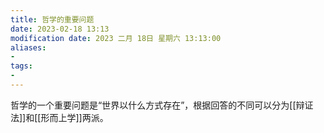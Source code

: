 ```yaml
---
title: 哲学的重要问题
date: 2023-02-18 13:13
modification date: 2023 二月 18日 星期六 13:13:00
aliases: 
- 
tags: 
- 
---
```


哲学的一个重要问题是“世界以什么方式存在”，根据回答的不同可以分为[[辩证法]]和[[形而上学]]两派。